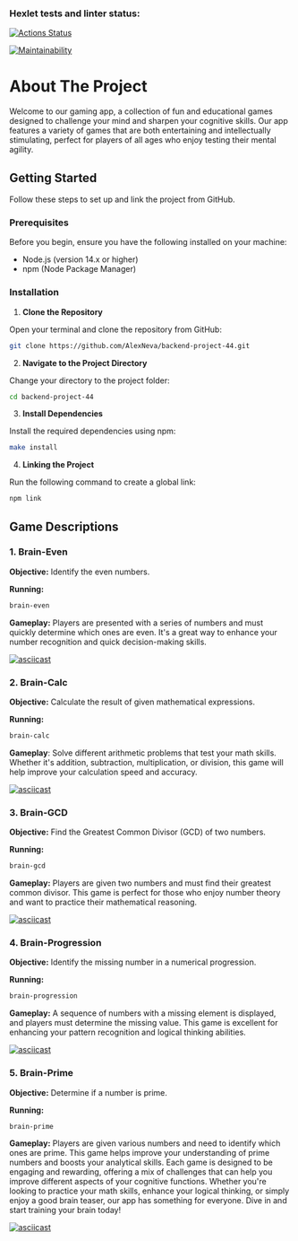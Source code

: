 ### Hexlet tests and linter status:

[![Actions Status](https://github.com/AlexNeva/backend-project-44/actions/workflows/hexlet-check.yml/badge.svg)](https://github.com/AlexNeva/backend-project-44/actions)

[![Maintainability](https://api.codeclimate.com/v1/badges/867a3fcdf855fa29ea13/maintainability)](https://codeclimate.com/github/AlexNeva/backend-project-44/maintainability)

# About The Project

Welcome to our gaming app, a collection of fun and educational games designed to challenge your mind and sharpen your cognitive skills. Our app features a variety of games that are both entertaining and intellectually stimulating, perfect for players of all ages who enjoy testing their mental agility.

## Getting Started

Follow these steps to set up and link the project from GitHub.

### Prerequisites

Before you begin, ensure you have the following installed on your machine:

- Node.js (version 14.x or higher)
- npm (Node Package Manager)

### Installation

1. **Clone the Repository**

Open your terminal and clone the repository from GitHub:

```sh
git clone https://github.com/AlexNeva/backend-project-44.git
```

2. **Navigate to the Project Directory**

Change your directory to the project folder:

```sh
cd backend-project-44
```

3. **Install Dependencies**

Install the required dependencies using npm:

```sh
make install
```

4. **Linking the Project**

Run the following command to create a global link:

```sh
npm link
```


## Game Descriptions

### 1. Brain-Even

**Objective:** Identify the even numbers.

**Running:**

```sh
brain-even
```

**Gameplay:** Players are presented with a series of numbers and must quickly determine which ones are even. It's a great way to enhance your number recognition and quick decision-making skills.

[![asciicast](https://asciinema.org/a/6653M6ILTH9fHVzhJP8vv4iPG.svg)](https://asciinema.org/a/6653M6ILTH9fHVzhJP8vv4iPG)

### 2. Brain-Calc

**Objective:** Calculate the result of given mathematical expressions.

**Running:**

```sh
brain-calc
```

**Gameplay**: Solve different arithmetic problems that test your math skills. Whether it's addition, subtraction, multiplication, or division, this game will help improve your calculation speed and accuracy.

[![asciicast](https://asciinema.org/a/8ZbULMdy5EHUhSIPO43z1SBu1.svg)](https://asciinema.org/a/8ZbULMdy5EHUhSIPO43z1SBu1)

### 3. Brain-GCD

**Objective:** Find the Greatest Common Divisor (GCD) of two numbers.

**Running:**

```sh
brain-gcd
```

**Gameplay:** Players are given two numbers and must find their greatest common divisor. This game is perfect for those who enjoy number theory and want to practice their mathematical reasoning.

[![asciicast](https://asciinema.org/a/vK2ufdfeHlyKXbEDci39IskDr.svg)](https://asciinema.org/a/vK2ufdfeHlyKXbEDci39IskDr)

### 4. Brain-Progression

**Objective:** Identify the missing number in a numerical progression.

**Running:**

```sh
brain-progression
```

**Gameplay:** A sequence of numbers with a missing element is displayed, and players must determine the missing value. This game is excellent for enhancing your pattern recognition and logical thinking abilities.

[![asciicast](https://asciinema.org/a/qbxG3HzmfrSC4fCsF3q8oUb8d.svg)](https://asciinema.org/a/qbxG3HzmfrSC4fCsF3q8oUb8d)

### 5. Brain-Prime

**Objective:** Determine if a number is prime.

**Running:**

```sh
brain-prime
```

**Gameplay:** Players are given various numbers and need to identify which ones are prime. This game helps improve your understanding of prime numbers and boosts your analytical skills.
Each game is designed to be engaging and rewarding, offering a mix of challenges that can help you improve different aspects of your cognitive functions. Whether you're looking to practice your math skills, enhance your logical thinking, or simply enjoy a good brain teaser, our app has something for everyone. Dive in and start training your brain today!

[![asciicast](https://asciinema.org/a/4mWVuAAxnsXH7rimNiFgBcc6e.svg)](https://asciinema.org/a/4mWVuAAxnsXH7rimNiFgBcc6e)
